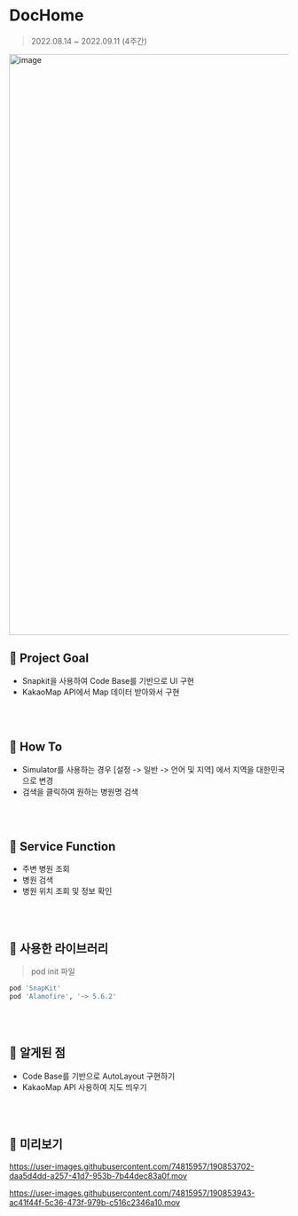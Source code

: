 # DocHome
> 2022.08.14 ~ 2022.09.11 (4주간) <br/>
<img width="1048" alt="image" src="https://user-images.githubusercontent.com/74815957/190853337-4cdb0575-295b-490b-8e79-afee67f9f31a.png">



## 📌 Project Goal
- Snapkit을 사용하여 Code Base를 기반으로 UI 구현 <br/>
- KakaoMap API에서 Map 데이터 받아와서 구현<br/>



<br/><br/>
## 📌 How To
- Simulator를 사용하는 경우 [설정 -> 일반 -> 언어 및 지역] 에서 지역을 대한민국으로 변경
- 검색을 클릭하여 원하는 병원명 검색


<br/><br/>
## 📌 Service Function
- 주변 병원 조회
- 병원 검색
- 병원 위치 조회 및 정보 확인



<br/><br/>
## 📌 사용한 라이브러리
> pod init 파일 <br/>
```bash
pod 'SnapKit'
pod 'Alamofire', '~> 5.6.2'
```



<br/><br/>
## 📌 알게된 점
- Code Base를 기반으로 AutoLayout 구현하기<br/>
- KakaoMap API 사용하여 지도 띄우기 <br/>




<br/><br/>
## 📌 미리보기
https://user-images.githubusercontent.com/74815957/190853702-daa5d4dd-a257-41d7-953b-7b44dec83a0f.mov


https://user-images.githubusercontent.com/74815957/190853943-ac41f44f-5c36-473f-979b-c516c2346a10.mov





